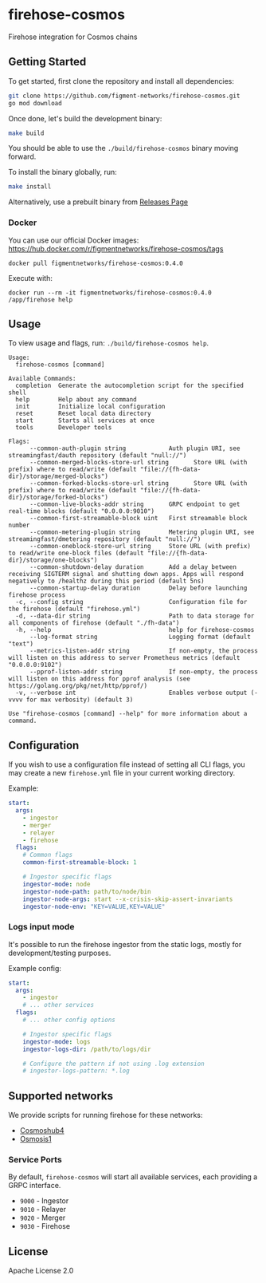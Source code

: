 # firehose-cosmos

Firehose integration for Cosmos chains

## Getting Started

To get started, first clone the repository and install all dependencies:

```bash
git clone https://github.com/figment-networks/firehose-cosmos.git
go mod download
```

Once done, let's build the development binary:

```bash
make build
```

You should be able to use the `./build/firehose-cosmos` binary moving forward.

To install the binary globally, run:

```bash
make install
```

Alternatively, use a prebuilt binary from [Releases Page](https://github.com/figment-networks/firehose-cosmos/releases)

### Docker

You can use our official Docker images: https://hub.docker.com/r/figmentnetworks/firehose-cosmos/tags

```
docker pull figmentnetworks/firehose-cosmos:0.4.0
```

Execute with:

```
docker run --rm -it figmentnetworks/firehose-cosmos:0.4.0 /app/firehose help
```

## Usage

To view usage and flags, run: `./build/firehose-cosmos help`.

```
Usage:
  firehose-cosmos [command]

Available Commands:
  completion  Generate the autocompletion script for the specified shell
  help        Help about any command
  init        Initialize local configuration
  reset       Reset local data directory
  start       Starts all services at once
  tools       Developer tools

Flags:
      --common-auth-plugin string            Auth plugin URI, see streamingfast/dauth repository (default "null://")
      --common-merged-blocks-store-url string       Store URL (with prefix) where to read/write (default "file://{fh-data-dir}/storage/merged-blocks")
      --common-forked-blocks-store-url string       Store URL (with prefix) where to read/write (default "file://{fh-data-dir}/storage/forked-blocks")
      --common-live-blocks-addr string       GRPC endpoint to get real-time blocks (default "0.0.0.0:9010")
      --common-first-streamable-block uint   First streamable block number
      --common-metering-plugin string        Metering plugin URI, see streamingfast/dmetering repository (default "null://")
      --common-oneblock-store-url string     Store URL (with prefix) to read/write one-block files (default "file://{fh-data-dir}/storage/one-blocks")
      --common-shutdown-delay duration       Add a delay between receiving SIGTERM signal and shutting down apps. Apps will respond negatively to /healthz during this period (default 5ns)
      --common-startup-delay duration        Delay before launching firehose process
  -c, --config string                        Configuration file for the firehose (default "firehose.yml")
  -d, --data-dir string                      Path to data storage for all components of firehose (default "./fh-data")
  -h, --help                                 help for firehose-cosmos
      --log-format string                    Logging format (default "text")
      --metrics-listen-addr string           If non-empty, the process will listen on this address to server Prometheus metrics (default "0.0.0.0:9102")
      --pprof-listen-addr string             If non-empty, the process will listen on this address for pprof analysis (see https://golang.org/pkg/net/http/pprof/)
  -v, --verbose int                          Enables verbose output (-vvvv for max verbosity) (default 3)

Use "firehose-cosmos [command] --help" for more information about a command.
```

## Configuration

If you wish to use a configuration file instead of setting all CLI flags, you may create a new `firehose.yml`
file in your current working directory.

Example:

```yml
start:
  args:
    - ingestor
    - merger
    - relayer
    - firehose
  flags:
    # Common flags
    common-first-streamable-block: 1

    # Ingestor specific flags
    ingestor-mode: node
    ingestor-node-path: path/to/node/bin
    ingestor-node-args: start --x-crisis-skip-assert-invariants
    ingestor-node-env: "KEY=VALUE,KEY=VALUE"
```

### Logs input mode

It's possible to run the firehose ingestor from the static logs, mostly for development/testing purposes.

Example config:

```yml
start:
  args:
    - ingestor
    # ... other services
  flags:
    # ... other config options

    # Ingestor specific flags
    ingestor-mode: logs
    ingestor-logs-dir: /path/to/logs/dir

    # Configure the pattern if not using .log extension
    # ingestor-logs-pattern: *.log
```

## Supported networks

We provide scripts for running firehose for these networks:

- [Cosmoshub4](devel/cosmoshub4/)
- [Osmosis1](devel/osmosis1/)

### Service Ports

By default, `firehose-cosmos` will start all available services, each providing a GRPC interface.

- `9000` - Ingestor
- `9010` - Relayer
- `9020` - Merger
- `9030` - Firehose

## License

Apache License 2.0
